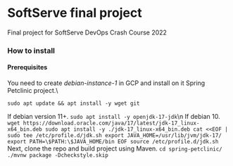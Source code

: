 # SoftServe final project
Final project for SoftServe DevOps Crash Course 2022

### How to install
#### Prerequisites
You need to create *debian-instance-1* in GCP and install on it Spring Petclinic project.\
```
sudo apt update && apt install -y wget git
```
If debian version 11+.
`sudo apt install -y openjdk-17-jdk`\n
If debian 10.
`
wget https://download.oracle.com/java/17/latest/jdk-17_linux-x64_bin.deb
sudo apt install -y ./jdk-17_linux-x64_bin.deb
cat <<EOF | sudo tee /etc/profile.d/jdk.sh
export JAVA_HOME=/usr/lib/jvm/jdk-17/
export PATH=\$PATH:\$JAVA_HOME/bin
EOF
source /etc/profile.d/jdk.sh
`
Next, clone the repo and build project using Maven.
`
cd spring-petclinic/
./mvnw package -Dcheckstyle.skip
`
